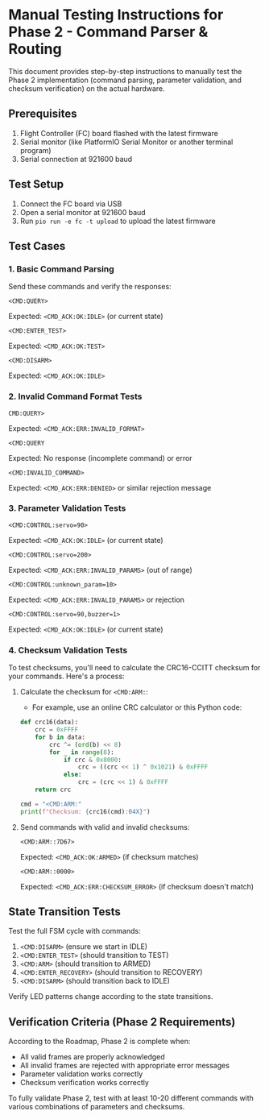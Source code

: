 # Manual Testing Instructions for Phase 2 - Command Parser & Routing

This document provides step-by-step instructions to manually test the Phase 2 implementation (command parsing, parameter validation, and checksum verification) on the actual hardware.

## Prerequisites
1. Flight Controller (FC) board flashed with the latest firmware
2. Serial monitor (like PlatformIO Serial Monitor or another terminal program)
3. Serial connection at 921600 baud

## Test Setup
1. Connect the FC board via USB
2. Open a serial monitor at 921600 baud
3. Run `pio run -e fc -t upload` to upload the latest firmware

## Test Cases

### 1. Basic Command Parsing

Send these commands and verify the responses:

```
<CMD:QUERY>
```
Expected: `<CMD_ACK:OK:IDLE>` (or current state)

```
<CMD:ENTER_TEST>
```
Expected: `<CMD_ACK:OK:TEST>`

```
<CMD:DISARM>
```
Expected: `<CMD_ACK:OK:IDLE>`

### 2. Invalid Command Format Tests

```
CMD:QUERY>
```
Expected: `<CMD_ACK:ERR:INVALID_FORMAT>`

```
<CMD:QUERY
```
Expected: No response (incomplete command) or error

```
<CMD:INVALID_COMMAND>
```
Expected: `<CMD_ACK:ERR:DENIED>` or similar rejection message

### 3. Parameter Validation Tests

```
<CMD:CONTROL:servo=90>
```
Expected: `<CMD_ACK:OK:IDLE>` (or current state)

```
<CMD:CONTROL:servo=200>
```
Expected: `<CMD_ACK:ERR:INVALID_PARAMS>` (out of range)

```
<CMD:CONTROL:unknown_param=10>
```
Expected: `<CMD_ACK:ERR:INVALID_PARAMS>` or rejection

```
<CMD:CONTROL:servo=90,buzzer=1>
```
Expected: `<CMD_ACK:OK:IDLE>` (or current state)

### 4. Checksum Validation Tests

To test checksums, you'll need to calculate the CRC16-CCITT checksum for your commands. Here's a process:

1. Calculate the checksum for `<CMD:ARM:`:
   - For example, use an online CRC calculator or this Python code:
   ```python
   def crc16(data):
       crc = 0xFFFF
       for b in data:
           crc ^= (ord(b) << 8)
           for _ in range(8):
               if crc & 0x8000:
                   crc = ((crc << 1) ^ 0x1021) & 0xFFFF
               else:
                   crc = (crc << 1) & 0xFFFF
       return crc
   
   cmd = "<CMD:ARM:"
   print(f"Checksum: {crc16(cmd):04X}")
   ```

2. Send commands with valid and invalid checksums:
   ```
   <CMD:ARM::7D67>
   ```
   Expected: `<CMD_ACK:OK:ARMED>` (if checksum matches)
   
   ```
   <CMD:ARM::0000>
   ```
   Expected: `<CMD_ACK:ERR:CHECKSUM_ERROR>` (if checksum doesn't match)

## State Transition Tests

Test the full FSM cycle with commands:

1. `<CMD:DISARM>` (ensure we start in IDLE)
2. `<CMD:ENTER_TEST>` (should transition to TEST)
3. `<CMD:ARM>` (should transition to ARMED)
4. `<CMD:ENTER_RECOVERY>` (should transition to RECOVERY)
5. `<CMD:DISARM>` (should transition back to IDLE)

Verify LED patterns change according to the state transitions.

## Verification Criteria (Phase 2 Requirements)

According to the Roadmap, Phase 2 is complete when:
- All valid frames are properly acknowledged
- All invalid frames are rejected with appropriate error messages
- Parameter validation works correctly
- Checksum verification works correctly

To fully validate Phase 2, test with at least 10-20 different commands with various combinations of parameters and checksums.
